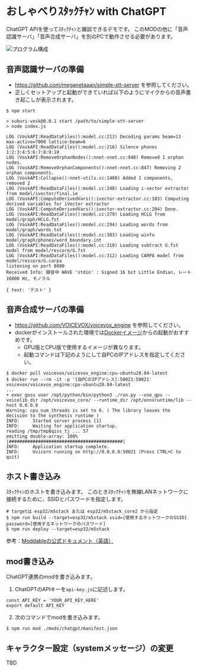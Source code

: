 # おしゃべりｽﾀｯｸﾁｬﾝ with ChatGPT

ChatGPT APIを使ってｽﾀｯｸﾁｬﾝと雑談できるデモです。
このMODの他に「音声認識サーバ」「音声合成サーバ」を別のPCで動作させる必要があります。

![プログラム構成](../../docs/images/architecture_ja.drawio.png)

## 音声認識サーバの準備

- https://github.com/meganetaaan/simple-stt-server を参照してください。
- 正しくセットアップと起動ができていれば以下のようにマイクからの音声書き起こしが表示されます。

```
$ npm start

> suburi-vosk@0.0.1 start /path/to/simple-stt-server
> node index.js

LOG (VoskAPI:ReadDataFiles():model.cc:213) Decoding params beam=13 max-active=7000 lattice-beam=6
LOG (VoskAPI:ReadDataFiles():model.cc:216) Silence phones 1:2:3:4:5:6:7:8:9:10
LOG (VoskAPI:RemoveOrphanNodes():nnet-nnet.cc:948) Removed 1 orphan nodes.
LOG (VoskAPI:RemoveOrphanComponents():nnet-nnet.cc:847) Removing 2 orphan components.
LOG (VoskAPI:Collapse():nnet-utils.cc:1488) Added 1 components, removed 2
LOG (VoskAPI:ReadDataFiles():model.cc:248) Loading i-vector extractor from model/ivector/final.ie
LOG (VoskAPI:ComputeDerivedVars():ivector-extractor.cc:183) Computing derived variables for iVector extractor
LOG (VoskAPI:ComputeDerivedVars():ivector-extractor.cc:204) Done.
LOG (VoskAPI:ReadDataFiles():model.cc:279) Loading HCLG from model/graph/HCLG.fst
LOG (VoskAPI:ReadDataFiles():model.cc:294) Loading words from model/graph/words.txt
LOG (VoskAPI:ReadDataFiles():model.cc:303) Loading winfo model/graph/phones/word_boundary.int
LOG (VoskAPI:ReadDataFiles():model.cc:310) Loading subtract G.fst model from model/rescore/G.fst
LOG (VoskAPI:ReadDataFiles():model.cc:312) Loading CARPA model from model/rescore/G.carpa
listening on port 8080
Received Info: 録音中 WAVE 'stdin' : Signed 16 bit Little Endian, レート 16000 Hz, モノラル

{ text: 'テスト' }
```

## 音声合成サーバの準備

- https://github.com/VOICEVOX/voicevox_engine を参照してください。
- dockerがインストールされた環境では[Dockerイメージ](https://hub.docker.com/r/voicevox/voicevox_engine)からの起動がおすすめです。
  - GPU版とCPU版で使用するイメージが異なります。
  - 起動コマンドは下記のようにして自PCのIPアドレスを指定してください。

```console
$ docker pull voicevox/voicevox_engine:cpu-ubuntu20.04-latest
$ docker run --rm -it -p '[自PCのIPアドレス]:50021:50021' voicevox/voicevox_engine:cpu-ubuntu20.04-latest
...
+ exec gosu user /opt/python/bin/python3 ./run.py --use_gpu --voicelib_dir /opt/voicevox_core/ --runtime_dir /opt/onnxruntime/lib --host 0.0.0.0
Warning: cpu_num_threads is set to 0. ( The library leaves the decision to the synthesis runtime )
INFO:     Started server process [1]
INFO:     Waiting for application startup.
reading /tmp/tmp8qiss_tj ... 57
emitting double-array: 100% |###########################################| 
INFO:     Application startup complete.
INFO:     Uvicorn running on http://0.0.0.0:50021 (Press CTRL+C to quit)
```

## ホスト書き込み

ｽﾀｯｸﾁｬﾝのホストを書き込みます。
このときｽﾀｯｸﾁｬﾝを無線LANネットワークに接続するために、SSIDとパスワードを指定します。

```console
# targetは esp32/m5stack または esp32/m5stack_core2 から指定
$ npm run build --target=esp32/m5stack ssid=[使用するネットワークのSSID] password=[使用するネットワークのパスワード]
$ npm run deploy --target=esp32/m5stack
```

参考：[Moddableの公式ドキュメント（英語）](https://github.com/Moddable-OpenSource/moddable/tree/public/examples#wifi-configuration)

## mod書き込み

ChatGPT連携のmodを書き込みます。

1. ChatGPTのAPIキーを`api-key.js`に記述します。

```
const API_KEY = 'YOUR_API_KEY_HERE'
export default API_KEY
```

2. 次のコマンドでmodを書き込みます。

```console
$ npm run mod ./mods/chatgpt/manifest.json
```

## キャラクター設定（systemメッセージ）の変更

TBD

